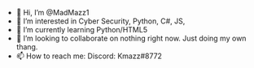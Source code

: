- 👋 Hi, I’m @MadMazz1
- 👀 I’m interested in Cyber Security, Python, C#, JS, 
- 🌱 I’m currently learning Python/HTML5
- 💞️ I’m looking to collaborate on nothing right now. Just doing my own thang. 
- 📫 How to reach me:
        Discord: Kmazz#8772

<!---
MadMazz1/MadMazz1 is a ✨ special ✨ repository because its `README.md` (this file) appears on your GitHub profile.
You can click the Preview link to take a look at your changes.
--->
